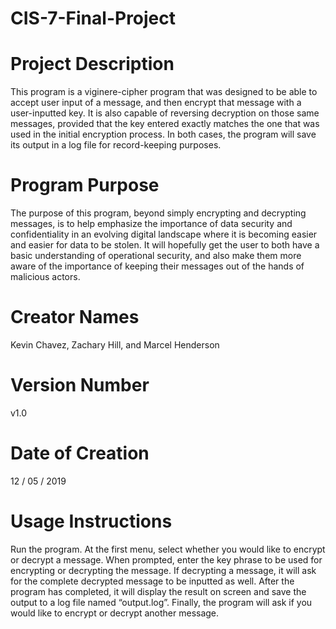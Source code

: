 # CIS-7-Final-Project

# Project Description

This program is a viginere-cipher program that was designed to be able to accept user input of a message, and then encrypt that message with a user-inputted key. It is also capable of reversing decryption on those same messages, provided that the key entered exactly matches the one that was used in the initial encryption process. In both cases, the program will save its output in a log file for record-keeping purposes.

# Program Purpose

The purpose of this program, beyond simply encrypting and decrypting messages, is to help emphasize the importance of data security and confidentiality in an evolving digital landscape where it is becoming easier and easier for data to be stolen. It will hopefully get the user to both have a basic understanding of operational security, and also make them more aware of the importance of keeping their messages out of the hands of malicious actors.

# Creator Names

Kevin Chavez, Zachary Hill, and Marcel Henderson

# Version Number

v1.0

# Date of Creation

12 / 05 / 2019

# Usage Instructions

Run the program.
At the first menu, select whether you would like to encrypt or decrypt a message.
When prompted, enter the key phrase to be used for encrypting or decrypting the message.
	If decrypting a message, it will ask for the complete decrypted message to be inputted as well.
After the program has completed, it will display the result on screen and save the output to a log file named “output.log”.
Finally, the program will ask if you would like to encrypt or decrypt another message.
